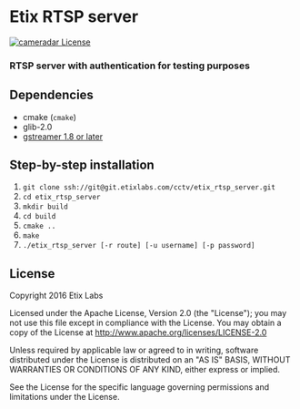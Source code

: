 # Etix RTSP server

[![cameradar License](https://img.shields.io/badge/license-Apache-blue.svg)](#license)

### RTSP server with authentication for testing purposes

## Dependencies

* cmake (`cmake`)
* glib-2.0
* [gstreamer 1.8 or later](https://github.com/GStreamer/gstreamer)

## Step-by-step installation
1. `git clone ssh://git@git.etixlabs.com/cctv/etix_rtsp_server.git`
2. `cd etix_rtsp_server`
3. `mkdir build`
4. `cd build`
5. `cmake ..`
6. `make`
7. `./etix_rtsp_server [-r route] [-u username] [-p password]`

## License

Copyright 2016 Etix Labs

Licensed under the Apache License, Version 2.0 (the "License");
you may not use this file except in compliance with the License.
You may obtain a copy of the License at http://www.apache.org/licenses/LICENSE-2.0

Unless required by applicable law or agreed to in writing, software distributed under the License is distributed on an "AS IS" BASIS, WITHOUT WARRANTIES OR CONDITIONS OF ANY KIND, either express or implied.

See the License for the specific language governing permissions and limitations under the License.
